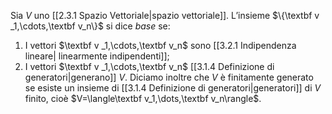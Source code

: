 Sia $V$ uno [[2.3.1 Spazio Vettoriale|spazio vettoriale]]. L’insieme $\{\textbf v _1,\cdots,\textbf v_n\}$ si dice *base* se:
1. I vettori $\textbf v _1,\cdots,\textbf v_n$ sono [[3.2.1 Indipendenza lineare| linearmente indipendenti]];
2. I vettori $\textbf v _1,\cdots,\textbf v_n$ [[3.1.4 Definizione di generatori|generano]] $V$.
Diciamo inoltre che $V$ è finitamente generato se esiste un insieme di [[3.1.4 Definizione di generatori|generatori]]  di $V$ finito, cioè $V=\langle\textbf v_1,\dots,\textbf v_n\rangle$.
